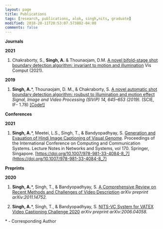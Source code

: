 ```yaml
---
layout: page
title: Publications 
tags: [research, publications, alok, singh,nits, graduate]
modified: 2018-28-11T20:53:07.573882-04:00
comments: false
---
```



**Journals**



**2021**
1. Chakraborty, S., **Singh, A.** & Thounaojam, D.M. [A novel bifold-stage shot boundary detection algorithm: invariant to motion and illumination](https://doi.org/10.1007/s00371-020-02027-9) Vis Comput (2021). 

**2019**
1. **Singh, A.**\*, Thounaojam, D. M., & Chakraborty, S. [A novel automatic shot boundary detection algorithm: roubust to illumination and motion effect]( https://doi.org/10.1007/s11760-019-01593-3) *Signal, Image and Video Processing (SIViP) 14, 645–653 (2019).* (SCIE, IF- 1.78) <a href="https://github.com/alokssingh/Temporal-segmentation-Shot-boundary">[Code!]</a> 




**Conferences**

**2021**
1. **Singh, A.**\*, Meetei, L.S.,  Singh, T., & Bandyopadhyay, S. [Generation and Evauation of Hindi Image Captioning of Visual Genome](https://doi.org/10.1007/978-981-33-4084-8_7). Proceedings of the International Conference on Computing and Communication Systems. Lecture Notes in Networks and Systems, vol 170. Springer, Singapore. [https://doi.org/10.1007/978-981-33-4084-8_7](https://doi.org/10.1007/978-981-33-4084-8_7)   
    
    
**Preprints**

**2020**

1. **Singh, A.**\*, Singh, T., & Bandyopadhyay, S. [A Comprehensive Review on Recent Methods and Challenges of Video Description](https://www.researchgate.net/publication/346511130_A_Comprehensive_Review_on_Recent_Methods_and_Challenges_of_Video_Description) *arXiv preprint arXiv:2011.14752.*   

2. **Singh, A.**\*, Singh, T., & Bandyopadhyay, S. [NITS-VC System for VATEX Video Captioning Challenge 2020](https://www.researchgate.net/publication/342026509_NITS-VC_System_for_VATEX_Video_Captioning_Challenge_2020) *arXiv preprint arXiv:2006.04058.*  



\* - Corresponding Author
 
